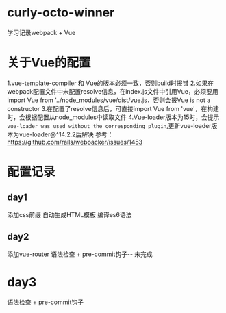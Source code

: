 # curly-octo-winner
学习记录webpack + Vue

# 关于Vue的配置
1.vue-template-compiler 和 Vue的版本必须一致，否则build时报错
2.如果在webpack配置文件中未配置resolve信息，在index.js文件中引用Vue，必须要用import Vue from '../node_modules/vue/dist/vue.js，否则会报Vue is not a constructor
3.在配置了resolve信息后，可直接import Vue from 'vue'，在构建时，会根据配置从node_modules中读取文件
4.Vue-loader版本为15时，会提示 ``` vue-loader was used without the corresponding plugin```,更新vue-loader版本为vue-loader@^14.2.2后解决 参考：https://github.com/rails/webpacker/issues/1453

# 配置记录
## day1
添加css前缀
自动生成HTML模板
编译es6语法

## day2
添加vue-router
语法检查 + pre-commit钩子-- 未完成

# day3
语法检查 + pre-commit钩子
